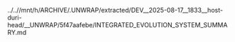 ../..//mnt/h/ARCHIVE/.UNWRAP/extracted/DEV__2025-08-17__1833__host-duri-head/__UNWRAP/5f47aafebe/INTEGRATED_EVOLUTION_SYSTEM_SUMMARY.md